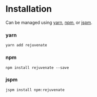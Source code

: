 # Installation

Can be managed using
[yarn](https://yarnpkg.com/en/docs),
[npm](https://docs.npmjs.com),
or [jspm](https://jspm.org/docs).


### yarn
```terminal
yarn add rejuvenate
```

### npm
```terminal
npm install rejuvenate --save
```

### jspm
```terminal
jspm install npm:rejuvenate
```
